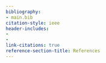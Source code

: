 ```yaml
---
bibliography:
- main.bib
citation-style: ieee
header-includes:
- 
- 
link-citations: true
reference-section-title: References
---
```





